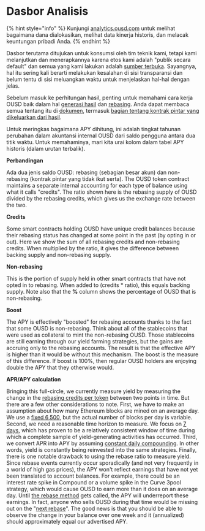 # Dasbor Analisis

{% hint style="info" %}
Kunjungi [analytics.ousd.com](https://analytics.ousd.com) untuk melihat bagaimana dana dialokasikan, melihat data kinerja historis, dan melacak keuntungan pribadi Anda.
{% endhint %}

Dasbor [](https://analytics.ousd.com/apy) terutama ditujukan untuk konsumsi oleh tim teknik kami, tetapi kami melanjutkan dan menerapkannya karena etos kami adalah "publik secara default" dan semua yang kami lakukan adalah [sumber terbuka](http://github.com/OriginProtocol). Sayangnya, hal itu sering kali berarti melakukan kesalahan di sisi transparansi dan belum tentu di sisi meluangkan waktu untuk menjelaskan hal-hal dengan jelas.

Sebelum masuk ke perhitungan hasil, penting untuk memahami cara kerja OUSD baik dalam hal [generasi hasil](https://docs.ousd.com/core-concepts/yield-generation) dan [rebasing](https://docs.ousd.com/core-concepts/elastic-supply). Anda dapat membaca semua tentang itu di [dokumen](https://docs.ousd.com/), termasuk [bagian tentang kontrak pintar yang dikeluarkan dari hasil](https://docs.ousd.com/core-concepts/elastic-supply/rebasing-and-smart-contracts).

Untuk meringkas bagaimana APY dihitung, ini adalah tingkat tahunan perubahan dalam akuntansi internal OUSD dari saldo pengguna antara dua titik waktu. Untuk memahaminya, mari kita urai kolom dalam tabel APY historis \(dalam urutan terbalik\).

**Perbandingan**

Ada dua jenis saldo OUSD: rebasing \(sebagian besar akun\) dan non-rebasing \(kontrak pintar yang tidak ikut serta\). The OUSD token contract maintains a separate internal accounting for each type of balance using what it calls "credits". The ratio shown here is the rebasing supply of OUSD divided by the rebasing credits, which gives us the exchange rate between the two.

**Credits**

Some smart contracts holding OUSD have unique credit balances because their rebasing status has changed at some point in the past \(by opting in or out\). Here we show the sum of all rebasing credits and non-rebasing credits. When multiplied by the ratio, it gives the difference between backing supply and non-rebasing supply.

**Non-rebasing**

This is the portion of supply held in other smart contracts that have not opted in to rebasing. When added to \(credits \* ratio\), this equals backing supply. Note also that the **%** column shows the percentage of OUSD that is non-rebasing.

**Boost**

The APY is effectively "boosted" for rebasing accounts thanks to the fact that some OUSD is non-rebasing. Think about all of the stablecoins that were used as collateral to mint the non-rebasing OUSD. Those stablecoins are still earning through our yield farming strategies, but the gains are accruing only to the rebasing accounts. The result is that the effective APY is higher than it would be without this mechanism. The boost is the measure of this difference. If boost is 100%, then regular OUSD holders are enjoying double the APY that they otherwise would.

**APR/APY calculation**

Bringing this full-circle, we currently measure yield by measuring the change in the [rebasing credits per token](https://github.com/OriginProtocol/origin-dollar/blob/master/contracts/contracts/token/OUSD.sol#L45) between two points in time. But there are a few other considerations to note. First, we have to make an assumption about how many Ethereum blocks are mined on an average day. We use a [fixed 6,500](https://github.com/OriginProtocol/ousd-analytics/blob/master/eagleproject/core/views.py#L43), but the actual number of blocks per day is variable. Second, we need a reasonable time horizon to measure. We focus on [7 days](https://github.com/OriginProtocol/ousd-analytics/blob/master/eagleproject/core/views.py#L422), which has proven to be a relatively consistent window of time during which a complete sample of yield-generating activities has occurred. Third, we convert APR into APY by assuming [constant daily compounding](https://github.com/OriginProtocol/ousd-analytics/blob/master/eagleproject/core/views.py#L449-L451). In other words, yield is constantly being reinvested into the same strategies. Finally, there is one notable drawback to using the rebase ratio to measure yield. Since rebase events currently occur sporadically \(and not very frequently in a world of high gas prices\), the APY won't reflect earnings that have not yet been translated to account balances. For example, there could be an interest rate spike in Compound or a volume spike in the Curve 3pool strategy, which would cause OUSD to earn more than it does on an average day. Until [the rebase method](https://github.com/OriginProtocol/origin-dollar/blob/master/contracts/contracts/vault/VaultCore.sol#L365-L370) gets called, the APY will underreport these earnings. In fact, anyone who sells OUSD during that time would be missing out on the "[next rebase](https://analytics.ousd.com/)". The good news is that you should be able to observe the change in your balance over one week and it \(annualized\) should approximately equal our advertised APY.

